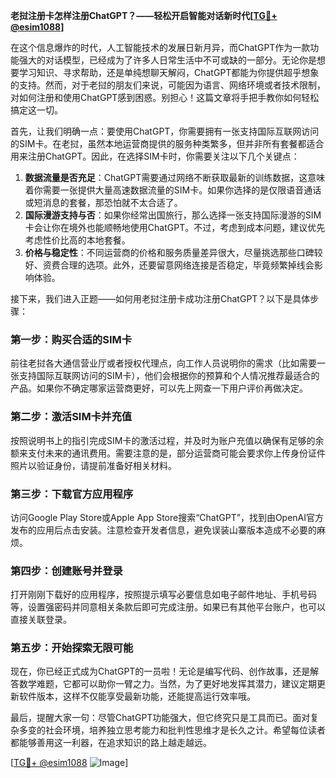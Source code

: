 **老挝注册卡怎样注册ChatGPT？——轻松开启智能对话新时代[[TG💪+ @esim1088](https://t.me/s/esim1088)]**

在这个信息爆炸的时代，人工智能技术的发展日新月异，而ChatGPT作为一款功能强大的对话模型，已经成为了许多人日常生活中不可或缺的一部分。无论你是想要学习知识、寻求帮助，还是单纯想聊天解闷，ChatGPT都能为你提供超乎想象的支持。然而，对于老挝的朋友们来说，可能因为语言、网络环境或者技术限制，对如何注册和使用ChatGPT感到困惑。别担心！这篇文章将手把手教你如何轻松搞定这一切。

首先，让我们明确一点：要使用ChatGPT，你需要拥有一张支持国际互联网访问的SIM卡。在老挝，虽然本地运营商提供的服务种类繁多，但并非所有套餐都适合用来注册ChatGPT。因此，在选择SIM卡时，你需要关注以下几个关键点：

1. **数据流量是否充足**：ChatGPT需要通过网络不断获取最新的训练数据，这意味着你需要一张提供大量高速数据流量的SIM卡。如果你选择的是仅限语音通话或短消息的套餐，那恐怕就不太合适了。
2. **国际漫游支持与否**：如果你经常出国旅行，那么选择一张支持国际漫游的SIM卡会让你在境外也能顺畅地使用ChatGPT。不过，考虑到成本问题，建议优先考虑性价比高的本地套餐。
3. **价格与稳定性**：不同运营商的价格和服务质量差异很大，尽量挑选那些口碑较好、资费合理的选项。此外，还要留意网络连接是否稳定，毕竟频繁掉线会影响体验。

接下来，我们进入正题——如何用老挝注册卡成功注册ChatGPT？以下是具体步骤：

### 第一步：购买合适的SIM卡
前往老挝各大通信营业厅或者授权代理点，向工作人员说明你的需求（比如需要一张支持国际互联网访问的SIM卡），他们会根据你的预算和个人情况推荐最适合的产品。如果你不确定哪家运营商更好，可以先上网查一下用户评价再做决定。

### 第二步：激活SIM卡并充值
按照说明书上的指引完成SIM卡的激活过程，并及时为账户充值以确保有足够的余额来支付未来的通讯费用。需要注意的是，部分运营商可能会要求你上传身份证件照片以验证身份，请提前准备好相关材料。

### 第三步：下载官方应用程序
访问Google Play Store或Apple App Store搜索“ChatGPT”，找到由OpenAI官方发布的应用后点击安装。注意检查开发者信息，避免误装山寨版本造成不必要的麻烦。

### 第四步：创建账号并登录
打开刚刚下载好的应用程序，按照提示填写必要信息如电子邮件地址、手机号码等，设置强密码并同意相关条款后即可完成注册。如果已有其他平台账户，也可以直接关联登录。

### 第五步：开始探索无限可能
现在，你已经正式成为ChatGPT的一员啦！无论是编写代码、创作故事，还是解答数学难题，它都可以助你一臂之力。当然，为了更好地发挥其潜力，建议定期更新软件版本，这样不仅能享受最新功能，还能提高运行效率哦。

最后，提醒大家一句：尽管ChatGPT功能强大，但它终究只是工具而已。面对复杂多变的社会环境，培养独立思考能力和批判性思维才是长久之计。希望每位读者都能够善用这一利器，在追求知识的路上越走越远。

[[TG💪+ @esim1088](https://t.me/s/esim1088) ![Image](https://i.postimg.cc/4NQfJmqS/Snipaste-2025-05-13-00-14-12.png)]